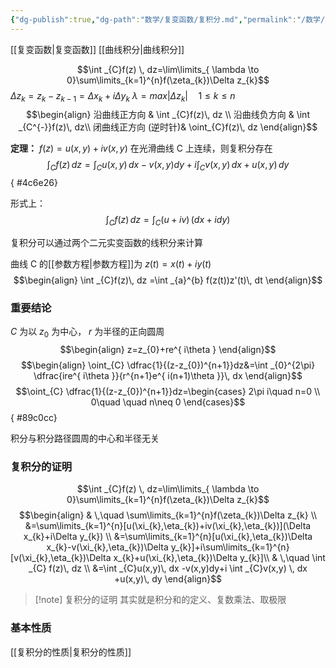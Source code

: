 ```yaml
---
{"dg-publish":true,"dg-path":"数学/复变函数/复积分.md","permalink":"/数学/复变函数/复积分/","noteIcon":"","created":"2024-04-16T13:01:27.469+08:00","updated":"2024-04-17T23:54:56.644+08:00"}
---
```


[[复变函数\|复变函数]]
[[曲线积分\|曲线积分]]

$$\int _{C}f(z) \, dz=\lim\limits_{ \lambda \to 0}\sum\limits_{k=1}^{n}f(\zeta_{k})\Delta z_{k}$$
$\Delta z_{k}=z_{k}-z_{k-1}=\Delta x_{k}+i\Delta y_{k}$
$\lambda=max|\Delta z_{k}|\quad 1\leq k\leq n$
$$\begin{align}
沿曲线正方向 &  \int  _{C}f(z)\, dz  \\
沿曲线负方向  & \int  _{C^{-}}f(z)\, dz\\
闭曲线正方向 (逆时针)& \oint_{C}f(z)\, dz 
\end{align}$$

**定理：**
$f(z)=u(x,y)+iv(x,y)$ 在光滑曲线 C 上连续，则复积分存在
$$
\int _{C} f(z)\, dz=\int _{C}u(x,y)\, dx -v(x,y)dy+i \int _{C}v(x,y) \, dx +u(x,y)\, dy
$$
{ #4c6e26}


形式上：
$$
\int _{C}^{} f(z)\, dz=\int _{C}^{} (u+iv)\, (dx+idy)  
$$

复积分可以通过两个二元实变函数的线积分来计算

曲线 C 的[[参数方程\|参数方程]]为
$z(t)=x(t)+iy(t)$
$$\begin{align}
\int  _{C}f(z)\, dz =\int _{a}^{b} f(z(t))z'(t)\, dt 
\end{align}$$


### 重要结论
$C$ 为以 $z_{0}$ 为中心， $r$ 为半径的正向圆周
$$\begin{align}
z=z_{0}+re^{ i\theta }
\end{align}$$
$$\begin{align} 
\oint_{C} \dfrac{1}{(z-z_{0})^{n+1}}dz&=\int _{0}^{2\pi} \dfrac{ire^{ i\theta }}{r^{n+1}e^{ i(n+1)\theta }}\, dx 
\end{align}$$
$$\oint_{C} \dfrac{1}{(z-z_{0})^{n+1}}dz=\begin{cases}
2\pi i\quad n=0 \\
0\quad \quad n\neq 0
\end{cases}$$
{ #89c0cc}


积分与积分路径圆周的中心和半径无关

### 复积分的证明
$$\int _{C}f(z) \, dz=\lim\limits_{ \lambda \to 0}\sum\limits_{k=1}^{n}f(\zeta_{k})\Delta z_{k}$$
$$\begin{align}
 & \,\quad \sum\limits_{k=1}^{n}f(\zeta_{k})\Delta z_{k} \\
&=\sum\limits_{k=1}^{n}[u(\xi_{k},\eta_{k})+iv(\xi_{k},\eta_{k})](\Delta x_{k}+i\Delta y_{k}) \\
&=\sum\limits_{k=1}^{n}[u(\xi_{k},\eta_{k})\Delta x_{k}-v(\xi_{k},\eta_{k})\Delta y_{k}]+i\sum\limits_{k=1}^{n}[v(\xi_{k},\eta_{k})\Delta x_{k}+u(\xi_{k},\eta_{k})\Delta y_{k}]\\ 
& \,\quad \int _{C} f(z)\, dz \\
&=\int _{C}u(x,y)\, dx -v(x,y)dy+i \int _{C}v(x,y) \, dx +u(x,y)\, dy
\end{align}$$
>[!note] 复积分的证明
>其实就是积分和的定义、复数乘法、取极限

### 基本性质
[[复积分的性质\|复积分的性质]]


